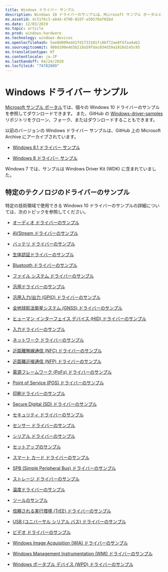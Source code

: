 ```yaml
---
title: Windows ドライバー サンプル
description: Windows 10 ドライバーのサンプルは、Microsoft サンプル ポータルと GitHub で入手できます。
ms.assetid: 4c51f6c3-a84d-4790-82df-a50570af02bd
ms.date: 12/03/2019
ms.topic: article
ms.prod: windows-hardware
ms.technology: windows-devices
ms.openlocfilehash: 5ae0d009ed41fd1733101fc86f72ae8f4faa4ab2
ms.sourcegitcommit: 988d100e4d3b218a59fdac034d39a1816d145c85
ms.translationtype: HT
ms.contentlocale: ja-JP
ms.lasthandoff: 04/24/2020
ms.locfileid: "74782609"
---
```

# <a name="windows-driver-samples"></a>Windows ドライバー サンプル

[Microsoft サンプル ポータル](https://docs.microsoft.com/samples/browse/?products=windows-wdk)では、個々の Windows 10 ドライバーのサンプルを参照してダウンロードできます。 また、GitHub の [Windows-driver-samples](https://github.com/Microsoft/Windows-driver-samples) リポジトリをクローン、フォーク、またはダウンロードすることもできます。

以前のバージョンの Windows ドライバー サンプルは、GitHub 上の Microsoft Archive にアーカイブされています。

- [Windows 8.1 ドライバー サンプル](https://go.microsoft.com/fwlink/p/?LinkId=618052)

- [Windows 8 ドライバー サンプル](https://go.microsoft.com/fwlink/p/?LinkId=616509)

Windows 7 では、サンプルは Windows Driver Kit (WDK) に含まれていました。

## <a name="driver-samples-for-specific-technologies"></a>特定のテクノロジのドライバーのサンプル

特定の技術領域で使用できる Windows 10 ドライバーのサンプルの詳細については、次のトピックを参照してください。

- [オーディオ ドライバーのサンプル](audio-driver-samples.md)

- [AVStream ドライバーのサンプル](avstream-driver-samples.md)

- [バッテリ ドライバーのサンプル](battery-driver-samples.md)

- [生体認証ドライバーのサンプル](biometrics-driver-samples.md)

- [Bluetooth ドライバーのサンプル](bluetooth-driver-samples.md)

- [ファイル システム ドライバーのサンプル](file-system-driver-samples.md)

- [汎用ドライバーのサンプル](general-driver-samples.md)

- [汎用入力/出力 (GPIO) ドライバーのサンプル](general-purpose-input-output--gpio--driver-samples.md)

- [全地球航法衛星システム (GNSS) ドライバーのサンプル](gnss-location-driver-samples.md)

- [ヒューマン インターフェイス デバイス (HID) ドライバーのサンプル](human-interface-devices--hid--driver-samples.md)

- [入力ドライバーのサンプル](input-driver-samples.md)

- [ネットワーク ドライバーのサンプル](networking-driver-samples.md)

- [近距離無線通信 (NFC) ドライバーのサンプル](near-field-communication--nfc--driver-samples.md)

- [近距離近接通信 (NFP) ドライバーのサンプル](near-field-proximity--nfp--driver-samples.md)

- [電源フレームワーク (PoFx) ドライバーのサンプル](power-framework--pofx--driver-samples.md)

- [Point of Service (POS) ドライバーのサンプル](point-of-service--pos--driver-samples.md)

- [印刷ドライバーのサンプル](print-driver-samples.md)

- [Secure Digital (SD) ドライバーのサンプル](secure-digital--sd--driver-samples.md)

- [セキュリティ ドライバーのサンプル](security-driver-samples.md)

- [センサー ドライバーのサンプル](sensor-driver-samples.md)

- [シリアル ドライバーのサンプル](serial-driver-samples.md)

- [セットアップのサンプル](driver-setup-samples.md)

- [スマート カード ドライバーのサンプル](smart-card-driver-samples.md)

- [SPB (Simple Peripheral Bus) ドライバーのサンプル](simple-peripheral-bus--spb--driver-samples.md)

- [ストレージ ドライバーのサンプル](storage-driver-samples.md)

- [温度ドライバーのサンプル](thermal-driver-samples.md)

- [ツールのサンプル](driver-tools-samples.md)

- [信頼される実行環境 (TrEE) ドライバーのサンプル](tree-driver-samples.md)

- [USB (ユニバーサル シリアル バス) ドライバーのサンプル](universal-serial-bus--usb--driver-samples.md)

- [ビデオ ドライバーのサンプル](video-driver-samples.md)

- [Windows Image Acquisition (WIA) ドライバーのサンプル](wia-driver-samples.md)

- [Windows Management Instrumentation (WMI) ドライバーのサンプル](windows-management-instrumentation--wmi--driver-samples.md)

- [Windows ポータブル デバイス (WPD) ドライバーのサンプル](windows-portable-device--wpd--driver-samples.md)
